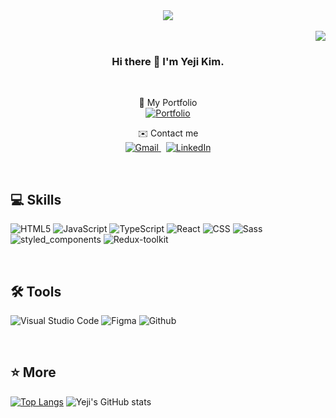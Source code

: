 <div align=center>
<img src="https://capsule-render.vercel.app/api?type=cylinder&color=0:f9f4fe,100:d2a6f6&height=200&section=header&text=Yeji%20Kim&desc=Welcom%20to%20my%20Github!&fontSize=60&descSize=30&fontAlignY=60&descAlignY=65&animation=fadeIn&fontAlign=80&descAlign=50&stroke=999999&strokeWidth=1&fontColor=ffffff" />
</div>

</br>
 
<div align=right> 
 <a href="https://hits.seeyoufarm.com"><img src="https://hits.seeyoufarm.com/api/count/incr/badge.svg?url=https%3A%2F%2Fgithub.com%2Fyjkim0109%2Fhit-counter&count_bg=%23F2D6FC&title_bg=%23E97EF4&icon=&icon_color=%23E7E7E7&title=hits&edge_flat=false"/></a>
 </div>
 
<div align=center>

### Hi there 👋  I'm **Yeji Kim**. 

</br>


💖 My Portfolio </br>
<a href="https://thisisyeji.github.io/about"><img alt="Portfolio" src ="https://img.shields.io/badge/Portfolio-FF00A0.svg?&?style=flat&logo=Undertale&logoColor=white"/> </a>
</br>

✉️ Contact me
</br>
<a href="mailto:yjkkim0109@gmail.com"><img alt="Gmail" src ="https://img.shields.io/badge/Gmail-EA4335.svg?&?style=flat&logo=Gmail&logoColor=white"/> </a>&nbsp;
<a href="https://www.linkedin.com/in/yeji-kim0109/"><img alt="LinkedIn" src ="https://img.shields.io/badge/LinkedIn-0A66C2.svg?&?style=flat&logo=LinkedIn&logoColor=white"/> </a>

</div>

</br>


## 💻 Skills

<img alt="HTML5" src ="https://img.shields.io/badge/HTML5-E34F26.svg?&?style=flat&logo=HTML5&logoColor=white"/> <img alt="JavaScript" src ="https://img.shields.io/badge/JavaScript-F7DF1E.svg?&?style=flat&logo=JavaScript&logoColor=white"/> <img alt="TypeScript" src="https://img.shields.io/badge/TypeScript-3178C6?style=flat-square&logo=TypeScript&logoColor=white"/> <img alt="React" src ="https://img.shields.io/badge/React-61DAFB.svg?&?style=flat&logo=React&logoColor=white"/> <img alt="CSS" src ="https://img.shields.io/badge/CSS-1572B6.svg?&?style=flat&logo=CSS3&logoColor=white"/> <img alt="Sass" src ="https://img.shields.io/badge/Sass-CC6699.svg?&?style=flat&logo=Sass&logoColor=white"/> <img alt="styled_components" src="https://img.shields.io/badge/styled components-DB7093?style=flat-square&logo=styled-components&logoColor=white"/> <img alt="Redux-toolkit" src="https://img.shields.io/badge/Redux-Toolkit-764ABC?style=flat-square&logo=Redux&logoColor=white"/>


</br>

## 🛠 Tools
<img alt="Visual Studio Code" src ="https://img.shields.io/badge/Visual%20Studio%20Code-007ACC.svg?&?style=flat&logo=Visual%20Studio%20Code&logoColor=white"/> <img alt="Figma" src ="https://img.shields.io/badge/Figma-F24E1E.svg?&?style=flat&logo=Figma&logoColor=white"/> <img alt="Github" src ="https://img.shields.io/badge/Github-181717.svg?&?style=flat&logo=Github&logoColor=white"/> 

</br>

## ⭐️ More
[![Top Langs](https://github-readme-stats.vercel.app/api/top-langs/?username=thisisyeji&layout=compact)](https://github.com/thisisyeji/github-readme-stats) 
![Yeji's GitHub stats](https://github-readme-stats.vercel.app/api?username=thisisyeji&show_icons=true&theme=buefy)


<!--

Here are some ideas to get you started:

- 🔭 I’m currently working on ...
- 🌱 I’m currently learning ...
- 👯 I’m looking to collaborate on ...
- 🤔 I’m looking for help with ...
- 💬 Ask me about ...
- 📫 How to reach me: ...
- 😄 Pronouns: ...
- ⚡ Fun fact: ...
-->

